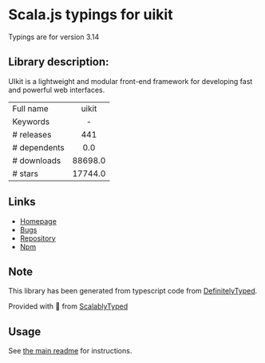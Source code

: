 
# Scala.js typings for uikit

Typings are for version 3.14

## Library description:
UIkit is a lightweight and modular front-end framework for developing fast and powerful web interfaces.

|                    |                 |
| ------------------ | :-------------: |
| Full name          | uikit |
| Keywords           | - |
| # releases         | 441 |
| # dependents       | 0.0 |
| # downloads        | 88698.0 |
| # stars            | 17744.0 |

## Links
- [Homepage](https://getuikit.com)
- [Bugs](https://github.com/uikit/uikit/issues)
- [Repository](https://github.com/uikit/uikit)
- [Npm](https://www.npmjs.com/package/uikit)
    


## Note
This library has been generated from typescript code from [DefinitelyTyped](https://definitelytyped.org).

Provided with :purple_heart: from [ScalablyTyped](https://github.com/oyvindberg/ScalablyTyped)

## Usage
See [the main readme](../../readme.md) for instructions.


